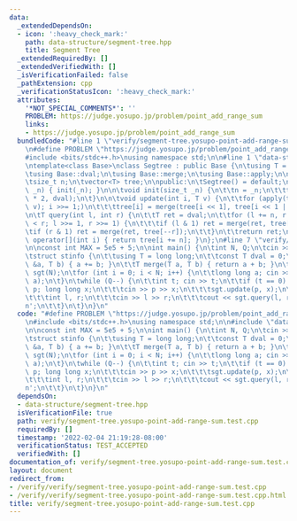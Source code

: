 ```yaml
---
data:
  _extendedDependsOn:
  - icon: ':heavy_check_mark:'
    path: data-structure/segment-tree.hpp
    title: Segment Tree
  _extendedRequiredBy: []
  _extendedVerifiedWith: []
  _isVerificationFailed: false
  _pathExtension: cpp
  _verificationStatusIcon: ':heavy_check_mark:'
  attributes:
    '*NOT_SPECIAL_COMMENTS*': ''
    PROBLEM: https://judge.yosupo.jp/problem/point_add_range_sum
    links:
    - https://judge.yosupo.jp/problem/point_add_range_sum
  bundledCode: "#line 1 \"verify/segment-tree.yosupo-point-add-range-sum.test.cpp\"\
    \n#define PROBLEM \"https://judge.yosupo.jp/problem/point_add_range_sum\"\n\n\
    #include <bits/stdc++.h>\nusing namespace std;\n\n#line 1 \"data-structure/segment-tree.hpp\"\
    \ntemplate<class Base>\nclass Segtree : public Base {\n\tusing T = typename Base::T;\n\
    \tusing Base::dval;\n\tusing Base::merge;\n\tusing Base::apply;\n\nprotected:\n\
    \tsize_t n;\n\tvector<T> tree;\n\npublic:\n\tSegtree() = default;\n\n\tSegtree(size_t\
    \ _n) { init(_n); }\n\n\tvoid init(size_t _n) {\n\t\tn = _n;\n\t\ttree.assign(n\
    \ * 2, dval);\n\t}\n\n\tvoid update(int i, T v) {\n\t\tfor (apply(tree[i += n],\
    \ v); i >>= 1;)\n\t\t\ttree[i] = merge(tree[i << 1], tree[i << 1 | 1]);\n\t}\n\
    \n\tT query(int l, int r) {\n\t\tT ret = dval;\n\t\tfor (l += n, r += n + 1; l\
    \ < r; l >>= 1, r >>= 1) {\n\t\t\tif (l & 1) ret = merge(ret, tree[l++]);\n\t\t\
    \tif (r & 1) ret = merge(ret, tree[--r]);\n\t\t}\n\t\treturn ret;\n\t}\n\n\tT\
    \ operator[](int i) { return tree[i += n]; }\n};\n#line 7 \"verify/segment-tree.yosupo-point-add-range-sum.test.cpp\"\
    \n\nconst int MAX = 5e5 + 5;\n\nint main() {\n\tint N, Q;\n\tcin >> N >> Q;\n\n\
    \tstruct stinfo {\n\t\tusing T = long long;\n\t\tconst T dval = 0;\n\t\tvoid apply(T\
    \ &a, T b) { a += b; }\n\t\tT merge(T a, T b) { return a + b; }\n\t};\n\n\tSegtree<stinfo>\
    \ sgt(N);\n\tfor (int i = 0; i < N; i++) {\n\t\tlong long a; cin >> a;\n\t\tsgt.update(i,\
    \ a);\n\t}\n\twhile (Q--) {\n\t\tint t; cin >> t;\n\t\tif (t == 0) {\n\t\t\tint\
    \ p; long long x;\n\t\t\tcin >> p >> x;\n\t\t\tsgt.update(p, x);\n\t\t} else {\n\
    \t\t\tint l, r;\n\t\t\tcin >> l >> r;\n\t\t\tcout << sgt.query(l, r - 1) << '\\\
    n';\n\t\t}\n\t}\n}\n"
  code: "#define PROBLEM \"https://judge.yosupo.jp/problem/point_add_range_sum\"\n\
    \n#include <bits/stdc++.h>\nusing namespace std;\n\n#include \"data-structure/segment-tree.hpp\"\
    \n\nconst int MAX = 5e5 + 5;\n\nint main() {\n\tint N, Q;\n\tcin >> N >> Q;\n\n\
    \tstruct stinfo {\n\t\tusing T = long long;\n\t\tconst T dval = 0;\n\t\tvoid apply(T\
    \ &a, T b) { a += b; }\n\t\tT merge(T a, T b) { return a + b; }\n\t};\n\n\tSegtree<stinfo>\
    \ sgt(N);\n\tfor (int i = 0; i < N; i++) {\n\t\tlong long a; cin >> a;\n\t\tsgt.update(i,\
    \ a);\n\t}\n\twhile (Q--) {\n\t\tint t; cin >> t;\n\t\tif (t == 0) {\n\t\t\tint\
    \ p; long long x;\n\t\t\tcin >> p >> x;\n\t\t\tsgt.update(p, x);\n\t\t} else {\n\
    \t\t\tint l, r;\n\t\t\tcin >> l >> r;\n\t\t\tcout << sgt.query(l, r - 1) << '\\\
    n';\n\t\t}\n\t}\n}\n"
  dependsOn:
  - data-structure/segment-tree.hpp
  isVerificationFile: true
  path: verify/segment-tree.yosupo-point-add-range-sum.test.cpp
  requiredBy: []
  timestamp: '2022-02-04 21:19:28-08:00'
  verificationStatus: TEST_ACCEPTED
  verifiedWith: []
documentation_of: verify/segment-tree.yosupo-point-add-range-sum.test.cpp
layout: document
redirect_from:
- /verify/verify/segment-tree.yosupo-point-add-range-sum.test.cpp
- /verify/verify/segment-tree.yosupo-point-add-range-sum.test.cpp.html
title: verify/segment-tree.yosupo-point-add-range-sum.test.cpp
---
```

